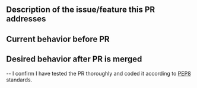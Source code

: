 ## Description of the issue/feature this PR addresses



## Current behavior before PR



## Desired behavior after PR is merged



--
I confirm I have tested the PR thoroughly and coded it according to [PEP8][1]
standards.

[1]: https://www.python.org/dev/peps/pep-0008
